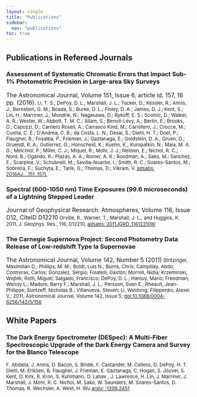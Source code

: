 ```yaml
---
layout: single
title: "Publications"
sidebar:
  nav: "publications"
toc: true
---
```

## Publications in Refereed Journals
### <a href="https://ui.adsabs.harvard.edu/abs/2016AJ....151..157L/abstract" style="text-decoration:none" target="_blank">Assessment of Systematic Chromatic Errors that Impact Sub-1% Photometric Precision in Large-area Sky Surveys</a>
<font size="+0">The Astronomical Journal, Volume 151, Issue 6, article id. 157, 16 pp. (2016).</font>
<font size="-1">
Li, T. S.; DePoy, D. L.; Marshall, J. L.; Tucker, D.; Kessler, R.; Annis, J.; Bernstein, G. M.; Boada, S.; Burke, D. L.; Finley, D. A.; James, D. J.; Kent, S.; Lin, H.; Marriner, J.; Mondrik, N.; Nagasawa, D.; Rykoff, E. S.; Scolnic, D.; Walker, A. R.; Wester, W.; Abbott, T. M. C.; Allam, S.; Benoit-Lévy, A.; Bertin, E.; Brooks, D.; Capozzi, D.; Carnero Rosell, A.; Carrasco Kind, M.; Carretero, J.; Crocce, M.; Cunha, C. E.; D'Andrea, C. B.; da Costa, L. N.; Desai, S.; Diehl, H. T.; Doel, P.; Flaugher, B.; Fosalba, P.; Frieman, J.; Gaztanaga, E.; Goldstein, D. A.; Gruen, D.; Gruendl, R. A.; Gutierrez, G.; Honscheid, K.; Kuehn, K.; Kuropatkin, N.; Maia, M. A. G.; Melchior, P.; Miller, C. J.; Miquel, R.; Mohr, J. J.; Neilsen, E.; Nichol, R. C.; Nord, B.; Ogando, R.; Plazas, A. A.; Romer, A. K.; Roodman, A.; Sako, M.; Sanchez, E.; Scarpine, V.; Schubnell, M.; Sevilla-Noarbe, I.; Smith, R. C.; Soares-Santos, M.; Sobreira, F.; Suchyta, E.; Tarle, G.; Thomas, D.; Vikram, V. <a href="https://ui.adsabs.harvard.edu/abs/2016AJ....151..157L/abstract" target="_blank">adsabs: 2016AJ....151..157L</a>
</font>
### <a href="https://ui.adsabs.harvard.edu/abs/2011JGRD..11612210W/abstract" style="text-decoration:none" target="_blank">Spectral (600-1050 nm) Time Exposures (99.6 microseconds) of a Lightning Stepped Leader</a>
<font size="+0">Journal of Geophysical Research: Atmospheres, Volume 116, Issue D12, CiteID D12210</font>
<font size="-1">
Orville, R., Warner, T., Marshall, J. L., and Huggins, K. 2011, J. Geophys. Res., 116, D12210, <a href="https://ui.adsabs.harvard.edu/abs/2011JGRD..11612210W/abstract" target="_blank">adsabs: 2011JGRD..11612210W</a>
</font>
### <a href="http://iopscience.iop.org/1538-3881/142/5/156/" style="text-decoration:none" target="_blank">The Carnegie Supernova Project: Second Photometry Data Release of Low-redshift Type Ia Supernovae</a>  
<font size="+0">The Astronomical Journal, Volume 142, Number 5 (2011)</font>
<font size="-1">
Stritzinger, Maximilian D.; Phillips, M. M.; Boldt, Luis N.; Burns, Chris; Campillay, Abdo; Contreras, Carlos; Gonzalez, Sergio; Folatelli, Gastón; Morrell, Nidia; Krzeminski, Wojtek; Roth, Miguel; Salgado, Francisco; DePoy, D. L.; Hamuy, Mario; Freedman, Wendy L.; Madore, Barry F.; Marshall, J. L.; Persson, Sven E.; Rheault, Jean-Philippe; Suntzeff, Nicholas B.; Villanueva, Steven; Li, Weidong; Filippenko, Alexei V.; 2011, Astronomical Journal, Volume 142, Issue 5; <a href="http://iopscience.iop.org/1538-3881/142/5/156/" target="_blank">doi:10.1088/0004-6256/142/5/156</a>
</font>
<h2>White Papers</h2>
<h3><a href="http://instrumentation.tamu.edu/publications/DES_WhitePaper_Abdalla_2012.pdf" style="text-decoration:none" target="_blank">The Dark Energy Spectrometer (DESpec): A Multi-Fiber Spectroscopic Upgrade of the Dark Energy Camera and Survey for the Blanco Telescope</a></h3>
<font size="-1">F. Abdalla, J. Annis, D. Bacon, S. Bridle, F. Castander, M. Colless, D. DePoy, H. T. Diehl, M. Eriksen, B. Flaugher, J. Frieman, E. Gaztanaga, C. Hogan, S. Jouvel, S. Kent, D. Kirk, R. Kron, S. Kuhlmann, O. Lahav , J. Lawrence, H. Lin, J. Marriner, J. Marshall, J. Mohr, R. C. Nichol, M. Sako, W. Saunders, M. Soares-Santos, D. Thomas, R. Wechsler, A. West, H. Wu <a href="http://arxiv.org/abs/1209.2451" target="_blank">arxiv: :1209.2451</a></font>